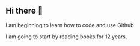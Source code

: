 ## Hi there 👋

I am beginning to learn how to code and use Github

I am going to start by reading books for 12 years.

